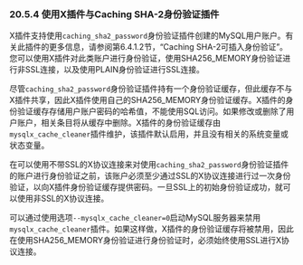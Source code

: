 ### 20.5.4 使用X插件与Caching SHA-2身份验证插件

X插件支持使用`caching_sha2_password`身份验证插件创建的MySQL用户账户。有关此插件的更多信息，请参阅第6.4.1.2节，“Caching SHA-2可插入身份验证”。您可以使用X插件对此类账户进行身份验证，使用SHA256_MEMORY身份验证进行非SSL连接，以及使用PLAIN身份验证进行SSL连接。

尽管`caching_sha2_password`身份验证插件持有一个身份验证缓存，但此缓存不与X插件共享，因此X插件使用自己的SHA256_MEMORY身份验证缓存。X插件的身份验证缓存存储用户账户密码的哈希值，不能使用SQL访问。如果修改或删除了用户账户，相关条目将从缓存中删除。X插件的身份验证缓存由`mysqlx_cache_cleaner`插件维护，该插件默认启用，并且没有相关的系统变量或状态变量。

在可以使用不带SSL的X协议连接来对使用`caching_sha2_password`身份验证插件的账户进行身份验证之前，该账户必须至少通过SSL的X协议连接进行过一次身份验证，以向X插件身份验证缓存提供密码。一旦SSL上的初始身份验证成功，就可以使用非SSL的X协议连接。

可以通过使用选项`--mysqlx_cache_cleaner=0`启动MySQL服务器来禁用`mysqlx_cache_cleaner`插件。如果这样做，X插件的身份验证缓存将被禁用，因此在使用SHA256_MEMORY身份验证进行身份验证时，必须始终使用SSL进行X协议连接。